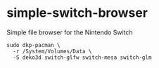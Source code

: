# simple-switch-browser
Simple file browser for the Nintendo Switch

```shell
sudo dkp-pacman \
  -r /System/Volumes/Data \
  -S deko3d switch-glfw switch-mesa switch-glm
```
